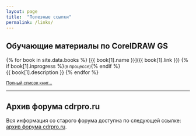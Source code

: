 ```yaml
---
layout: page
title:  "Полезные ссылки"
permalink: /links/
---
```


## Обучающие материалы по CorelDRAW GS

{% for book in site.data.books %}
[{{ book[1].name }}]({{ book[1].link }}) {% if book[1].inprogress %}<small>(в процессе)</small>{% endif %}   
{{ book[1].description }}
{% endfor %}

<small>[Полный список книг...](https://www.gitbook.com/@cdrpro-macros/)</small>

***

## Архив форума cdrpro.ru

Вся информация со старого форума доступна по следующей ссылке:
[архив форума cdrpro.ru](http://cdrpro-forum-archive.github.io/forum.html).
